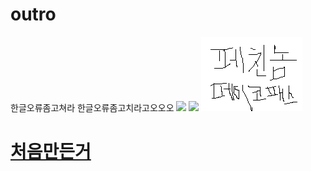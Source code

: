 # outro
한글오류좀고쳐라
한글오류좀고치라고오오오
![](http://upload.inven.co.kr/upload/2014/12/20/bbs/i0936939287.jpg)
[![](http://24.media.tumblr.com/860a04a3da168629faed0ebabaf64aab/tumblr_mtu8cvIlqU1sji5uto1_400.gif)](https://www.youtube.com/watch?v=i2MXndXBwq8)
![](https://github.com/HanKyuBeom/outro/blob/master/%EC%A0%9C%EB%AA%A9%20%EC%97%86%EC%9D%8C.png?raw=true)

# [처음만든거]( https://hankyubeom.github.io/intro/)
